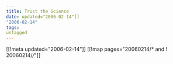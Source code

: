 ```yaml
---
title: Trust the Science
date: updated="2006-02-14"]]
"2006-02-14"
tags:
untagged
---
```

[[!meta updated="2006-02-14"]]
[[!map pages="20060214/* and ! 20060214/*/*"]]
